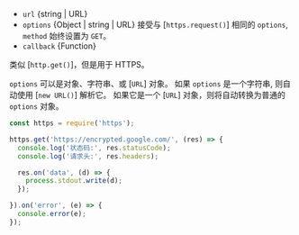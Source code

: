 <!-- YAML
added: v0.3.6
changes:
  - version: v10.9.0
    pr-url: https://github.com/nodejs/node/pull/21616
    description: The `url` parameter can now be passed along with a separate
                 `options` object.
  - version: v7.5.0
    pr-url: https://github.com/nodejs/node/pull/10638
    description: The `options` parameter can be a WHATWG `URL` object.
-->
* `url` {string | URL}
* `options` {Object | string | URL} 接受与 [`https.request()`] 相同的 `options`, `method` 始终设置为 `GET`。
* `callback` {Function}

类似 [`http.get()`]，但是用于 HTTPS。

`options` 可以是对象、字符串、或 [`URL`] 对象。
如果 `options` 是一个字符串, 则自动使用 [`new URL()`] 解析它。
如果它是一个 [`URL`] 对象，则将自动转换为普通的 `options` 对象。

```js
const https = require('https');

https.get('https://encrypted.google.com/', (res) => {
  console.log('状态码:', res.statusCode);
  console.log('请求头:', res.headers);

  res.on('data', (d) => {
    process.stdout.write(d);
  });

}).on('error', (e) => {
  console.error(e);
});
```

